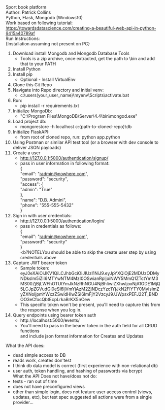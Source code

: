 Sport book platform  
Author: Patrick Collins  
Python, Flask, Mongodb  (Windows10)  
Work based on following tutorial:  
https://towardsdatascience.com/creating-a-beautiful-web-api-in-python-6415a40789af  
Run Instructions:  
{Installation assuming not present on PC}  
1. Download install Mongodb and Mongodb Database Tools  
	- Tools is a zip archive, once extracted, get the path to \bin and add that to your PATH  
2. Install Python  
3. Install pip  
	- Optional - Install VirtualEnv  
4. Clone this Git Repo  
5. Navigate into Repo directory and initial venv:  
	- c:\users\(your_user_name)\myenv\Scripts\activate.bat  
6. Run:  
	- pip install -r requirements.txt  
7. Initialize MongoDb:  
	- "C:\Program Files\MongoDB\Server\4.4\bin\mongod.exe"  
8. Load project db:  
	- mongorestore -h localhost c:\{path-to-cloned-repo}\db  
9. Initialize FlaskAPI:  
	- from root of cloned repo, run: python app.python  
10. Using Postman or similar API test tool (or a browser with dev console to deliver JSON payloads)  
11. Create a user  
	- http://127.0.0.1:5000/authentication/signup/  
	- pass in user information in following format:  
		{  
		 "email": "radmin@nowhere.com",  
		 "password": "security",  
		 "access": {  
		  "admin": "True"  
		 },  
		 "name": "D.B. Admini",  
		 "phone": "555-555-5432"  
		}  
12. Sign in with user credentials:  
	- http://127.0.0.1:5000/authentication/login/  
	- pass in credentials as follows:  
		{  
		 "email": "radmin@nowhere.com",  
		 "password": "security"  
		}  
<b?NOTEL</b>You should be able to skip the create user step by using credentials above  
13. Capture JWT bearer token  
	- Sample token:  
		eyJ0eXAiOiJKV1QiLCJhbGciOiJIUzI1NiJ9.eyJpYXQiOjE2MDUzODMyNDksIm5iZiI6MTYwNTM4MzI0OSwianRpIjoiNWY5MmQ1ZTctYmM3MS00ZjBjLWFhOTUtYmJkNzRhNGU4NjBhIiwiZXhwIjoxNjA1ODE1MjQ5LCJpZGVudGl0eSI6IjVmYjAzM2ZjNDczYzc1YjJkN2FlYTY0MyIsImZyZXNoIjpmYWxzZSwidHlwZSI6ImFjY2VzcyJ9.UWpsxPEFJ22T_BNDOO3eCfocQbtEcpLrkaBrKX5nCew  
	- This specific token won't be present, you'll need to capture this from the response when you log in.  
14. Query endpoints using bearer token auth   
	- http://localhost:5000/events/  
	- You'll need to pass in the bearer token in the auth field for all CRUD functions  
	and include json format information for Creates and Updates  
	  
What the API does:  
- dead simple access to DB
- reads work, creates don'test
- I think db data model is correct (first experience with non-relational db)
- user auth, token handling, and hashing of passwords via bcrypt  
What the API Does not have/does not do:  
- tests - ran out of time
- does not have preconfigured views
- other than simple login, does not feature user access control (views, updates, etc), but test spec suggested all actions were from a single provider...

	
